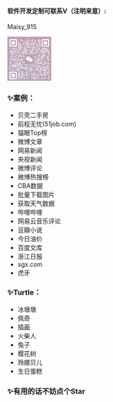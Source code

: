 #### 软件开发定制可联系V（注明来意）:
Maisy_915

<img src="chat.jpg" style="zoom:50%;width:200px" />

### ✨案例：

   - 贝壳二手房
   - 前程无忧(51job.com)
   - 猫眼Top榜
   - 微博文章
   - 网易新闻
   - 央视新闻
   - 微博评论
   - 微博热搜榜
   - CBA数据
   - 批量下载图片
   - 获取天气数据
   - 哔哩哔哩
   - 网易云音乐评论
   - 豆瓣小说
   - 今日油价
   - 百度文库
   - 浙江日报
   - sgx.com
   - 虎牙
### ✨Turtle：
   - 冰墩墩
   - 佩奇
   - 插画
   - 火柴人
   - 兔子
   - 樱花树
   - 玲娜贝儿
   - 生日蛋糕

### ✨有用的话不妨点个Star
